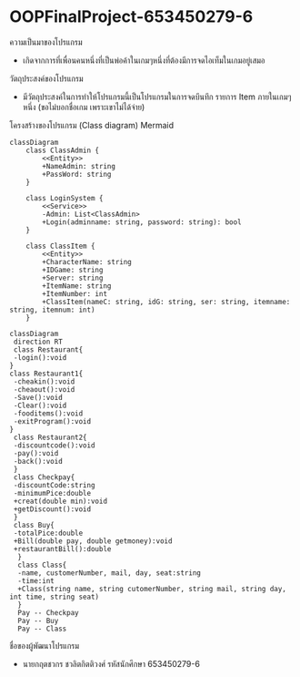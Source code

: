 # OOPFinalProject-653450279-6

ความเป็นมาของโปรแกรม
 - เกิดจากการที่เพื่อนคนหนึ่งที่เป็นพ่อค้าในเกมๆหนึ่งที่ต้องมีการจดไอเท็มในเกมอยู่เสมอ


วัตถุประสงค์ของโปรแกรม
 - มีวัตถุประสงค์ในการทำให้โปรแกรมนี้เป็นโปรแกรมในการจดบึนทึก รายการ Item ภายในเกมๆหนึ่ง (ขอไม่บอกชื่อเกม เพราะเขาไม่ได้จ่าย)


โครงสร้างของโปรแกรม (Class diagram) Mermaid 
```mermaid
classDiagram    
    class ClassAdmin {
        <<Entity>>
        +NameAdmin: string
        +PassWord: string
    }

    class LoginSystem {
        <<Service>>
        -Admin: List<ClassAdmin>
        +Login(adminname: string, password: string): bool
    }

    class ClassItem {
        <<Entity>>
        +CharacterName: string
        +IDGame: string
        +Server: string
        +ItemName: string
        +ItemNumber: int
        +ClassItem(nameC: string, idG: string, ser: string, itemname: string, itemnum: int)
    }
```
```mermaid
classDiagram
 direction RT
 class Restaurant{
 -login():void
}
class Restaurant1{
 -cheakin():void
 -cheaout():void
 -Save():void
 -Clear():void
 -fooditems():void
 -exitProgram():void
}
 class Restaurant2{
 -discountcode():void
 -pay():void
 -back():void
 }
 class Checkpay{
 -discountCode:string
 -minimumPice:double
 +creat(double min):void
 +getDiscount():void
 }
 class Buy{
 -totalPice:double
 +Bill(double pay, double getmoney):void
 +restaurantBill():double
  }
  class Class{
  -name, customerNumber, mail, day, seat:string
  -time:int
  +Class(string name, string cutomerNumber, string mail, string day, int time, string seat)
  }
  Pay -- Checkpay
  Pay -- Buy
  Pay -- Class
```  


ชื่อของผู้พัฒนาโปรแกรม
 - นายกฤตชวกร ชวลิตกิตติวงศ์ รหัสนักศึกษา 653450279-6
